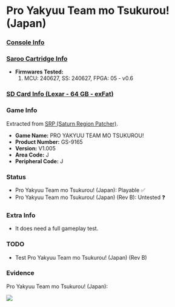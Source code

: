 # Pro Yakyuu Team mo Tsukurou! (Japan)

### [Console Info](../../../../../Info/Consoles/VA13/README.md)

### [Saroo Cartridge Info](../../../../../Info/Cartridges/RetroGameParadiseStore/1.32F/README.md)

- <b>Firmwares Tested:</b>
  1. MCU: 240627, SS: 240627, FPGA: 05 - v0.6

### [SD Card Info (Lexar - 64 GB - exFat)](../../../../../Info/SdCards/Lexar/64GB/exfat/README.md)

### Game Info

Extracted from [SRP (Saturn Region Patcher)](https://segaxtreme.net/resources/saturn-region-patcher.81/download).

- <b>Game Name:</b> PRO YAKYUU TEAM MO TSUKUROU!
- <b>Product Number:</b> GS-9165
- <b>Version:</b> V1.005
- <b>Area Code:</b> J
- <b>Peripheral Code:</b> J

### Status

- Pro Yakyuu Team mo Tsukurou! (Japan): Playable :white_check_mark:
- Pro Yakyuu Team mo Tsukurou! (Japan) (Rev B): Untested :question:

### Extra Info

- It does need a full gameplay test.

### TODO

- Test Pro Yakyuu Team mo Tsukurou! (Japan) (Rev B)

### Evidence

Pro Yakyuu Team mo Tsukurou! (Japan):

[![](https://img.youtube.com/vi/shJE2A3RoNE/0.jpg)](https://www.youtube.com/watch?v=shJE2A3RoNE)
